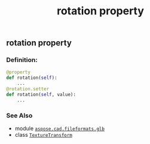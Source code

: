 ﻿---
title: rotation property
second_title: Aspose.CAD for Python via .NET API References
description: 
type: docs
weight: 50
url: /python-net/aspose.cad.fileformats.glb/texturetransform/rotation/
is_root: false
---

## rotation property

### Definition:
```python
@property
def rotation(self):
    ...
@rotation.setter
def rotation(self, value):
    ...
```

### See Also
* module [`aspose.cad.fileformats.glb`](../../)
* class [`TextureTransform`](/cad/python-net/aspose.cad.fileformats.glb/texturetransform)
